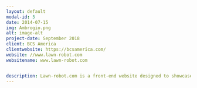 ```yaml
---
layout: default
modal-id: 5
date: 2014-07-15
img: Ambrogio.png
alt: image-alt
project-date: September 2018
client: BCS America
clientwebsite: https://bcsamerica.com/
website: //www.lawn-robot.com
websitename: www.lawn-robot.com


description: Lawn-robot.com is a front-end website designed to showcase the Ambrogio Robot for BCS America.  The Ambrogio Robot is an automated robot designed to mow your lawn with minimal human interaction, the robot functions similar to a Roomba vacuum. This website was created using HTML/CSS/JavaScript, it was designed in order to showcase the robot for an event. In the future I will be reworking the entire website in to a full stack website, the features I will be adding include online purchases and a dealer locator. Please visit the link provided below if you would like to view my work. If you would like more information on this project please feel free to contact me by filling out the contact form at the bottom of this website.
---
```

